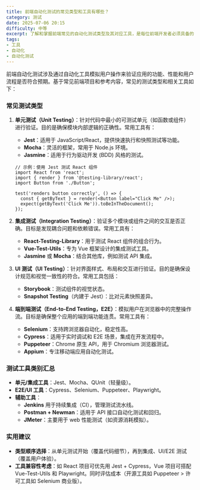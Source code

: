 ```yaml
---
title: 前端自动化测试的常见类型和工具有哪些？
category: 测试
date: 2025-07-06 20:15
difficulty: 中等
excerpt: 了解和掌握前端常见的自动化测试类型及其对应工具，是每位前端开发者必须具备的能力。
tags:
- 工具
- 自动化
- 自动化测试
---
```

前端自动化测试涉及通过自动化工具模拟用户操作来验证应用的功能、性能和用户流程是否符合预期。基于常见前端项目和参考内容，常见的测试类型和相关工具如下：

### 常见测试类型
1. **单元测试（Unit Testing）**：针对代码中最小的可测试单元（如函数或组件）进行验证。目的是确保模块内部逻辑的正确性。常用工具有：
   - **Jest**：适用于 JavaScript/React，提供快速执行和快照测试等功能。
   - **Mocha**：灵活的框架，常用于 Node.js 环境。
   - **Jasmine**：适用于行为驱动开发 (BDD) 风格的测试。
   ```
   // 示例：使用 Jest 测试 React 组件
   import React from 'react';
   import { render } from '@testing-library/react';
   import Button from './Button';

   test('renders button correctly', () => {
     const { getByText } = render(<Button label="Click Me" />);
     expect(getByText('Click Me')).toBeInTheDocument();
   });
   ```

2. **集成测试（Integration Testing）**：验证多个模块或组件之间的交互是否正确。目标是发现耦合问题和依赖错误。常用工具有：
   - **React-Testing-Library**：用于测试 React 组件的组合行为。
   - **Vue-Test-Utils**：专为 Vue 框架设计的集成测试工具。
   - **Jasmine** 或 **Mocha**：结合其他库，例如测试 API 集成。

3. **UI 测试（UI Testing）**：针对界面样式、布局和交互进行验证。目的是确保设计规范和视觉一致性的符合。常用工具包括：
   - **Storybook**：测试组件的视觉状态。
   - **Snapshot Testing**（内建于 Jest）：比对元素快照差异。

4. **端到端测试（End-to-End Testing，E2E）**：模拟用户在浏览器中的完整操作流。目标是确保整个应用的端到端功能连贯。常用工具有：
   - **Selenium**：支持跨浏览器自动化，稳定性高。
   - **Cypress**：适用于实时调试和 E2E 场景，集成在开发流程中。
   - **Puppeteer**：Chrome 原生 API，用于 Chromium 浏览器测试。
   - **Appium**：专注移动端应用自动化测试。

### 测试工具类别汇总
- **单元/集成工具**：Jest、Mocha、QUnit（轻量级）。
- **E2E/UI 工具**：Cypress、Selenium、Puppeteer、Playwright。
- **辅助工具**：
  - **Jenkins** 用于持续集成（CI），管理测试流水线。
  - **Postman + Newman**：适用于 API 接口自动化测试和回归。
  - **JMeter**：主要用于 web 性能测试（如资源消耗模拟）。

### 实用建议
- **类型顺序选择**：从单元测试开始（覆盖代码细节），再到集成、UI/E2E 测试（覆盖用户体验）。
- **工具兼容性考虑**：如 React 项目可优先用 Jest + Cypress，Vue 项目可搭配 Vue-Test-Utils 和 Playwright。同时评估成本（开源工具如 Puppeteer > 许可工具如 Selenium 商业版）。
